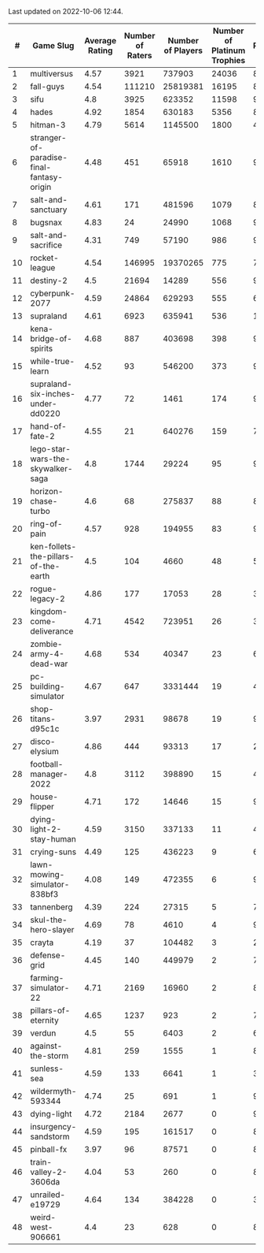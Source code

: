 Last updated on 2022-10-06 12:44.


|#|Game Slug|Average Rating|Number of Raters|Number of Players|Number of Platinum Trophies|Max Rarity (%)|
|---|---|---|---|---|---|---|
|1|multiversus|4.57|3921|737903|24036|81|
|2|fall-guys|4.54|111210|25819381|16195|89|
|3|sifu|4.8|3925|623352|11598|96|
|4|hades|4.92|1854|630183|5356|89|
|5|hitman-3|4.79|5614|1145500|1800|48|
|6|stranger-of-paradise-final-fantasy-origin|4.48|451|65918|1610|98|
|7|salt-and-sanctuary|4.61|171|481596|1079|83|
|8|bugsnax|4.83|24|24990|1068|97|
|9|salt-and-sacrifice|4.31|749|57190|986|91|
|10|rocket-league|4.54|146995|19370265|775|74|
|11|destiny-2|4.5|21694|14289|556|99|
|12|cyberpunk-2077|4.59|24864|629293|555|61|
|13|supraland|4.61|6923|635941|536|100|
|14|kena-bridge-of-spirits|4.68|887|403698|398|94|
|15|while-true-learn|4.52|93|546200|373|93|
|16|supraland-six-inches-under-dd0220|4.77|72|1461|174|99|
|17|hand-of-fate-2|4.55|21|640276|159|72|
|18|lego-star-wars-the-skywalker-saga|4.8|1744|29224|95|98|
|19|horizon-chase-turbo|4.6|68|275837|88|83|
|20|ring-of-pain|4.57|928|194955|83|97|
|21|ken-follets-the-pillars-of-the-earth|4.5|104|4660|48|58|
|22|rogue-legacy-2|4.86|177|17053|28|36|
|23|kingdom-come-deliverance|4.71|4542|723951|26|30|
|24|zombie-army-4-dead-war|4.68|534|40347|23|66|
|25|pc-building-simulator|4.67|647|3331444|19|47|
|26|shop-titans-d95c1c|3.97|2931|98678|19|98|
|27|disco-elysium|4.86|444|93313|17|28|
|28|football-manager-2022|4.8|3112|398890|15|48|
|29|house-flipper|4.71|172|14646|15|93|
|30|dying-light-2-stay-human|4.59|3150|337133|11|48|
|31|crying-suns|4.49|125|436223|9|65|
|32|lawn-mowing-simulator-838bf3|4.08|149|472355|6|91|
|33|tannenberg|4.39|224|27315|5|77|
|34|skul-the-hero-slayer|4.69|78|4610|4|96|
|35|crayta|4.19|37|104482|3|22|
|36|defense-grid|4.45|140|449979|2|79|
|37|farming-simulator-22|4.71|2169|16960|2|84|
|38|pillars-of-eternity|4.65|1237|923|2|79|
|39|verdun|4.5|55|6403|2|65|
|40|against-the-storm|4.81|259|1555|1|8|
|41|sunless-sea|4.59|133|6641|1|38|
|42|wildermyth-593344|4.74|25|691|1|90|
|43|dying-light|4.72|2184|2677|0|98|
|44|insurgency-sandstorm|4.59|195|161517|0|8|
|45|pinball-fx|3.97|96|87571|0|86|
|46|train-valley-2-3606da|4.04|53|260|0|88|
|47|unrailed-e19729|4.64|134|384228|0|39|
|48|weird-west-906661|4.4|23|628|0|80|
